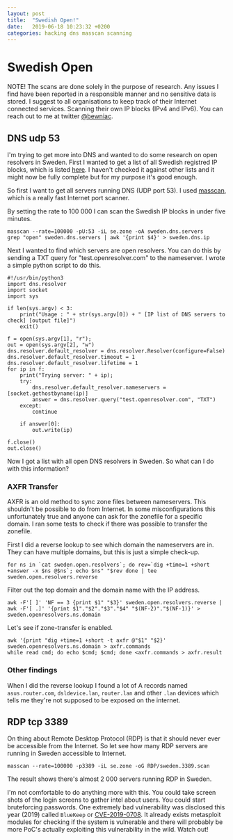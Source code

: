 ```yaml
---
layout: post
title:  "Swedish Open!"
date:   2019-06-18 10:23:32 +0200
categories: hacking dns masscan scanning
---
```

# Swedish Open
NOTE! The scans are done solely in the purpose of research. Any issues I find have been reported in a responsible manner and no sensitive data is stored. I suggest to all organisations to keep track of their Internet connected services. Scanning their own IP blocks (IPv4 and IPv6). You can reach out to me at twitter [@bewniac](https://twitter.com/bewniac).

## DNS udp 53
I'm trying to get more into DNS and wanted to do some research on open resolvers in Sweden. First I wanted to get a list of all Swedish registred IP blocks, which is listed [here](http://ipverse.net/ipblocks/data/countries/se.zone). I haven't checked it against other lists and it might now be fully complete but for my purpose it's good enough. 

So first I want to get all servers running DNS (UDP port 53). I used [masscan](https://github.com/robertdavidgraham/masscan), which is a really fast Internet port scanner. 

By setting the rate to 100 000 I can scan the Swedish IP blocks in under five minutes. 
```
masscan --rate=100000 -pU:53 -iL se.zone -oA sweden.dns.servers
grep "open" sweden.dns.servers | awk '{print $4}' > sweden.dns.ip
```

Next I wanted to find which servers are open resolvers. You can do this by sending a TXT query for "test.openresolver.com" to the nameserver. I wrote a simple python script to do this. 

```
#!/usr/bin/python3
import dns.resolver
import socket
import sys

if len(sys.argv) < 3:
	print("Usage : " + str(sys.argv[0]) + " [IP list of DNS servers to check] [output file]")
	exit()

f = open(sys.argv[1], "r");
out = open(sys.argv[2], "w")
dns.resolver.default_resolver = dns.resolver.Resolver(configure=False)
dns.resolver.default_resolver.timeout = 1
dns.resolver.default_resolver.lifetime = 1
for ip in f:
	print("Trying server: " + ip);
	try:
		dns.resolver.default_resolver.nameservers = [socket.gethostbyname(ip)]
		answer = dns.resolver.query("test.openresolver.com", "TXT")
	except:
		continue

	if answer[0]:
		out.write(ip)

f.close()
out.close()
```
Now I got a list with all open DNS resolvers in Sweden. So what can I do with this information?

### AXFR Transfer
AXFR is an old method to sync zone files between nameservers. This shouldn't be possible to do from Internet. In some misconfigurations this unfortunately true and anyone can ask for the zonefile for a specific domain. I ran some tests to check if there was possible to transfer the zonefile. 

First I did a reverse lookup to see which domain the nameservers are in. They can have multiple domains, but this is just a simple check-up. 
```
for ns in `cat sweden.open.resolvers`; do rev=`dig +time=1 +short +answer -x $ns @$ns`; echo $ns" "$rev done | tee sweden.open.resolvers.reverse
```

Filter out the top domain and the domain name with the IP address. 
```
awk -F'[ ]' 'NF == 3 {print $1" "$3}' sweden.open.resolvers.reverse | awk -F'[ .]' '{print $1"."$2"."$3"."$4" "$(NF-2)"."$(NF-1)}' > sweden.openresolvers.ns.domain
```

Let's see if zone-transfer is enabled. 

```
awk '{print "dig +time=1 +short -t axfr @"$1" "$2}' sweden.openresolvers.ns.domain > axfr.commands
while read cmd; do echo $cmd; $cmd; done <axfr.commands > axfr.result
```
### Other findings
When I did the reverse lookup I found a lot of A records named `asus.router.com`, `dsldevice.lan`, `router.lan` and other `.lan` devices which tells me they're not supposed to be exposed on the internet. 

## RDP tcp 3389
On thing about Remote Desktop Protocol (RDP) is that it should never ever be accessible from the Internet. So let see how many RDP servers are running in Sweden accessible to Internet. 

```
masscan --rate=100000 -p3389 -iL se.zone -oG RDP/sweden.3389.scan
```

The result shows there's almost 2 000 servers running RDP in Sweden. 

I'm not comfortable to do anything more with this. You could take screen shots of the login screens to gather intel about users. You could start bruteforcing passwords. One extremely bad vulnerability was disclosed this year (2019) called `BlueKeep` or [CVE-2019-0708](https://cve.mitre.org/cgi-bin/cvename.cgi?name=CVE-2019-0708). It already exists metasploit modules for checking if the system is vulnerable and there will probably be more PoC's actually exploiting this vulnerability in the wild. Watch out!

